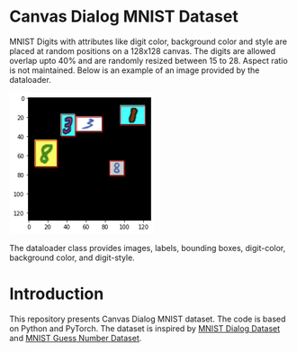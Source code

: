 # Canvas Dialog MNIST Dataset
MNIST Digits with attributes like digit color, background color and style are placed at random positions on a 128x128 canvas. The digits are allowed overlap upto 40% and are randomly resized between 15 to 28. Aspect ratio is not maintained. Below is an example of an image provided by the dataloader. 

![](resized.png)

The dataloader class provides images, labels, bounding boxes, digit-color, background color, and digit-style. 

# Introduction 
This repository presents Canvas Dialog MNIST dataset. The code is based on Python and PyTorch. The dataset is inspired by [MNIST Dialog Dataset][1] and [MNIST Guess Number Dataset][2]. 

[1]: http://cvlab.postech.ac.kr/research/attmem/
[2]: https://github.com/ruizhaogit/MNIST-GuessNumber
